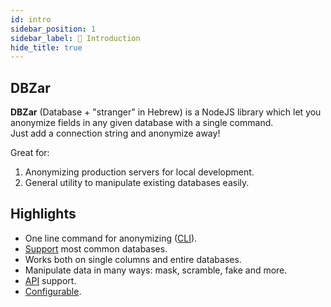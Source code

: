 ```yaml
---
id: intro
sidebar_position: 1
sidebar_label: 👋 Introduction
hide_title: true
---
```


## DBZar

**DBZar** (Database + "stranger" in Hebrew) is a NodeJS library which let you anonymize fields in any given database with a single command. <br/>
Just add a connection string and anonymize away!

Great for:

1. Anonymizing production servers for local development.
2. General utility to manipulate existing databases easily.

## Highlights

- One line command for anonymizing ([CLI](/docs/usage)).
- [Support](/docs/supported_dbs) most common databases.
- Works both on single columns and entire databases.
- Manipulate data in many ways: mask, scramble, fake and more.
- [API](/docs/api) support.
- [Configurable](/docs/config).
